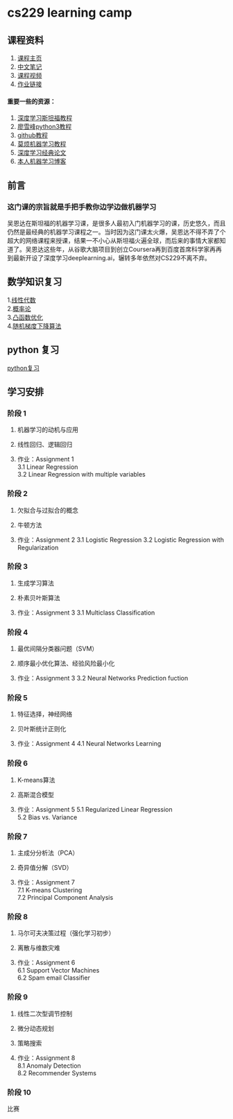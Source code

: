# cs229 learning camp 

## 课程资料
1. [课程主页](http://cs229.stanford.edu/)  
2. [中文笔记](https://github.com/learning511/cs229-learning-camp/tree/master/%E6%96%AF%E5%9D%A6%E7%A6%8F%E5%A4%A7%E5%AD%A6%E6%9C%BA%E5%99%A8%E5%AD%A6%E4%B9%A0%E8%AF%BE%E7%A8%8B%E5%AD%A6%E4%B9%A0%E7%AC%94%E8%AE%B0)  
3. [课程视频](http://open.163.com/special/opencourse/machinelearning.html)  
4. [作业链接](https://github.com/learning511/cs229-learning-camp/blob/master/assignments.md) 


#### 重要一些的资源：
1. [深度学习斯坦福教程](http://deeplearning.stanford.edu/wiki/index.php/UFLDL%E6%95%99%E7%A8%8B)
2. [廖雪峰python3教程](https://www.liaoxuefeng.com/article/001432619295115c918a094d8954bd493037b03d27bf9a9000)
3. [github教程](https://www.liaoxuefeng.com/wiki/0013739516305929606dd18361248578c67b8067c8c017b000)
4. [莫烦机器学习教程](https://morvanzhou.github.io/tutorials)
5. [深度学习经典论文](https://github.com/floodsung/Deep-Learning-Papers-Reading-Roadmap.git)
6. [本人机器学习博客](https://blog.csdn.net/dukuku5038/article/details/82253966)


## 前言 
### 这门课的宗旨就是手把手教你边学边做机器学习  

吴恩达在斯坦福的机器学习课，是很多人最初入门机器学习的课，历史悠久，而且仍然是最经典的机器学习课程之一。当时因为这门课太火爆，吴恩达不得不弄了个超大的网络课程来授课，结果一不小心从斯坦福火遍全球，而后来的事情大家都知道了。吴恩达这些年，从谷歌大脑项目到创立Coursera再到百度首席科学家再再到最新开设了深度学习deeplearning.ai，辗转多年依然对CS229不离不弃。  

## 数学知识复习  
1.[线性代数](http://web.stanford.edu/class/cs224n/readings/cs229-linalg.pdf)  
2.[概率论](http://web.stanford.edu/class/cs224n/readings/cs229-prob.pdf)  
3.[凸函数优化](http://web.stanford.edu/class/cs224n/readings/cs229-cvxopt.pdf)  
4.[随机梯度下降算法](http://cs231n.github.io/optimization-1/)  

## python 复习  
[python复习](http://web.stanford.edu/class/cs224n/lectures/python-review.pdf)

## 学习安排
### 阶段 1
1.  机器学习的动机与应用 

2.  线性回归、逻辑回归

3. 作业：Assignment 1  
   3.1 Linear Regression  
   3.2 Linear Regression with multiple variables  


### 阶段 2
1.  欠拟合与过拟合的概念 

2.  牛顿方法   

3.  作业：Assignment 2 
   3.1 Logistic Regression 
   3.2 Logistic Regression with Regularization
   
### 阶段 3
1.  生成学习算法 

2.  朴素贝叶斯算法   

3. 作业：Assignment 3 
   3.1 Multiclass Classification
   
### 阶段 4
1.  最优间隔分类器问题（SVM）

2.  顺序最小优化算法、经验风险最小化   

3. 作业：Assignment 3
   3.2 Neural Networks Prediction fuction  
   
### 阶段 5
1.  特征选择，神经网络

2.  贝叶斯统计正则化   

3. 作业：Assignment 4
  4.1 Neural Networks Learning
  
### 阶段 6
1. K-means算法 

2. 高斯混合模型   

3. 作业：Assignment 5
  5.1 Regularized Linear Regression  
  5.2 Bias vs. Variance  
  
### 阶段 7
1. 主成分分析法（PCA）

2. 奇异值分解（SVD）

3. 作业：Assignment 7  
 7.1 K-means Clustering  
 7.2 Principal Component Analysis  
 ### 阶段 8
1. 马尔可夫决策过程（强化学习初步）

2. 离散与维数灾难 

3. 作业：Assignment 6  
 6.1 Support Vector Machines  
 6.2 Spam email Classifier 
 
 ### 阶段 9
1. 线性二次型调节控制

2. 微分动态规划   

3. 策略搜索  

4. 作业：Assignment 8  
 8.1 Anomaly Detection  
 8.2 Recommender Systems  
 
  ### 阶段 10
 比赛


  

